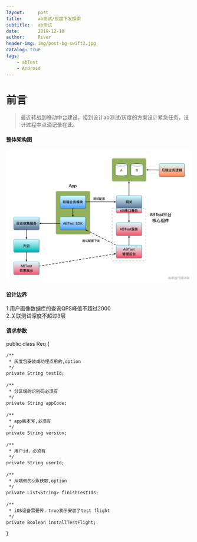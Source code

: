 ```yaml
---
layout:     post
title:      ab测试/灰度下发探索
subtitle:   ab测试
date:       2019-12-18
author:     River
header-img: img/post-bg-swift2.jpg
catalog: true
tags:
    - abTest
    - Android
--- 
```


# 前言
>最近转战到移动中台建设，接到设计ab测试/灰度的方案设计紧急任务，设计过程中点滴记录在此。

#### 整体架构图

![A/B测试系统架构图](/img/ab-server.png)


#### 设计边界
1.用户画像数据库的查询QPS峰值不超过2000<br>
2.关联测试深度不超过3层

#### 请求参数

public class Req {

    /**
     * 灰度包安装成功埋点用的,option
     */
    private String testId;

    /**
     * 分区端的识别码必须有
     */
    private String appCode;

    /**
     * app版本号,必须有
     */
    private String version;

    /**
     * 用户id，必须有
     */
    private String userId;

    /**
     * 从端侧的sdk获取,option
     */
    private List<String> finishTestIds;

    /**
     * iOS设备需要传，true表示安装了test flight
     */
    private Boolean installTestFlight;
}
